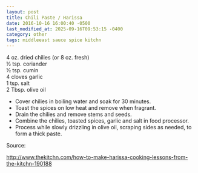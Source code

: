 ```yaml
---
layout: post
title: Chili Paste / Harissa
date: 2016-10-16 16:00:40 -0500
last_modified_at: 2025-09-16T09:53:15 -0400
category: other
tags: middleeast sauce spice kitchn
---
```

4 oz. dried chilies (or 8 oz. fresh)  
½ tsp. coriander  
½ tsp. cumin  
4 cloves garlic  
1 tsp. salt  
2 Tbsp. olive oil  

  * Cover chilies in boiling water and soak for 30 minutes.
  * Toast the spices on low heat and remove when fragrant.
  * Drain the chilies and remove stems and seeds.
  * Combine the chilies, toasted spices, garlic and salt in food processor.
  * Process while slowly drizzling in olive oil, scraping sides as needed, to form a thick paste.

Source:  
  
http://www.thekitchn.com/how-to-make-harissa-cooking-lessons-from-the-kitchn-190188  
